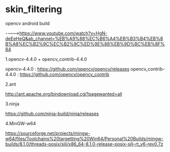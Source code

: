 # skin_filtering



opencv android build

---->https://www.youtube.com/watch?v=HgN-deEeHeQ&ab_channel=%EB%A9%88%EC%B6%A4%EB%B3%B4%EB%8B%A8%EC%B2%9C%EC%B2%9C%ED%9E%88%EB%9D%BC%EB%8F%84

1.opencv-4.4.0 + opencv_contrib-4.4.0

opencv-4.4.0 : https://github.com/opencv/opencv/releases
opencv_contrib-4.4.0 : https://github.com/opencv/opencv_contrib


2.ant

http://ant.apache.org/bindownload.cgi?pagewanted=all

3.ninja

https://github.com/ninja-build/ninja/releases

4.MinGW-w64

https://sourceforge.net/projects/mingw-w64/files/Toolchains%20targetting%20Win64/Personal%20Builds/mingw-builds/8.1.0/threads-posix/sjlj/x86_64-8.1.0-release-posix-sjlj-rt_v6-rev0.7z
